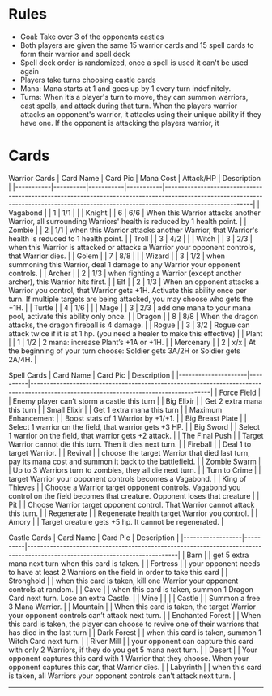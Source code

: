 # Rules
- Goal: Take over 3 of the opponents castles
- Both players are given the same 15 warrior cards and 15 spell cards to form their warrior and spell deck
- Spell deck order is randomized, once a spell is used it can't be used again
- Players take turns choosing castle cards
- Mana: Mana starts at 1 and goes up by 1 every turn indefinitely.
- Turns: When it’s a player's turn to move, they can summon warriors, cast spells, and attack during that turn. When the players warrior attacks an opponent's warrior, it attacks using their unique ability if they have one. If the opponent is attacking the players warrior, it 

# Cards
Warrior Cards
| Card Name | Card Pic | Mana Cost | Attack/HP | Description                                                                                                                                                                           |
|-----------|----------|-----------|-----------|---------------------------------------------------------------------------------------------------------------------------------------------------------------------------------------|
| Vagabond  |          | 1         | 1/1       |                                                                                                                                                                          |
| Knight    |          | 6         | 6/6       | When this Warrior attacks another Warrior, all surrounding Warriors' health is reduced by 1 health point.                                                                             |
| Zombie    |          | 2         | 1/1       | when this Warrior attacks another Warrior, that Warrior's health is reduced to 1 health point.                                                                                        |
| Troll     |          | 3         | 4/2       |                                                                                                                                                                                       |
| Witch     |          | 3         | 2/3       | when this Warrior is attacked or attacks a Warrior your opponent controls, that Warrior dies.                                                                                         |
| Golem     |          | 7         | 8/8       |                                                                                                                                                                                       |
| Wizard    |          | 3         | 1/2       | when summoning this Warrior, deal 1 damage to any Warrior your opponent controls.                                                                                                     |
| Archer    |          | 2         | 1/3       | when fighting a Warrior (except another archer), this Warrior hits first.                                                                                                             |
| Elf       |          | 2         | 1/3       | When an opponent attacks a Warrior you control, that Warrior gets +1H.  Activate this ability once per turn. If multiple targets are being attacked, you may choose who gets the +1H. |
| Turtle    |          | 4         | 1/6       |                                                                                                                                                                                       |
| Mage      |          | 3         | 2/3       | add one mana to your mana pool, activate this ability only once.                                                                                                                      |
| Dragon    |          | 8         | 8/8       | When the dragon attacks, the dragon fireball is 4 damage.                                                                                                                             |
| Rogue     |          | 3         | 3/2       | Rogue can attack twice if it is at 1 hp. (you need a healer to make this effective)                                                                                                   |
| Plant     |          | 1         | 1/2       | 2 mana: increase Plant’s +1A or +1H.                                                                                                                                                  |
| Mercenary |          | 2         | x/x       | At the beginning of your turn choose: Soldier gets 3A/2H or Soldier gets 2A/4H.                                                                                                       |

Spell Cards
| Card Name           | Card Pic | Description                                                                                                                         |
|---------------------|----------|-------------------------------------------------------------------------------------------------------------------------------------|
| Force Field         |          | Enemy player can’t storm a castle this turn                                                                                         |
| Big Elixir          |          | Get 2 extra mana this turn                                                                                                          |
| Small Elixir        |          | Get 1 extra mana this turn                                                                                                          |
| Maximum Enhancement |          | Boost stats of 1 Warrior by +1/+1.                                                                                                  |
| Big Breast Plate    |          | Select 1 warrior on the field, that warrior gets +3 HP.                                                                             |
| Big Sword           |          | Select 1 warrior on the field, that warrior gets +2 attack.                                                                         |
| The Final Push      |          | Target Warrior cannot die this turn. Then it dies next turn.                                                                        |
| Fireball            |          | Deal 1 to target Warrior.                                                                                                           |
| Revival             |          | choose the target Warrior that died last turn, pay its mana cost and summon it back to the battlefield.                             |
| Zombie Swarm        |          | Up to 3 Warriors turn to zombies, they all die next turn.                                                                           |
| Turn to Crime       |          | target Warrior your opponent controls becomes a Vagabond.                                                                           |
| King of Thieves     |          | Choose a Warrior target opponent controls.  Vagabond you control on the field becomes that creature.  Opponent loses that creature  |
| Pit                 |          | Choose Warrior target opponent control.  That Warrior cannot attack this turn.                                                      |
| Regenerate          |          | Regenerate health target Warrior you control.                                                                                       |
| Amory               |          | Target creature gets +5 hp.  It cannot be regenerated.                                                                              |

Castle Cards
| Card Name        | Card Pic | Description                                                                                                                |
|------------------|----------|----------------------------------------------------------------------------------------------------------------------------|
| Barn             |          | get 5 extra mana next turn when this card is taken.                                                                        |
| Fortress         |          | your opponent needs to have at least 2 Warriors on the field in order to take this card                                    |
| Stronghold       |          | when this card is taken, kill one Warrior your opponent controls at random.                                                |
| Cave             |          | when this card is taken, summon 1 Dragon Card next turn.  Lose an extra Castle.                                            |
| Mine             |          |                                                                                                                            |
| Castle           |          | Summon a free 3 Mana Warrior.                                                                                              |
| Mountain         |          | When this card is taken, the target Warrior your opponent controls can’t attack next turn.                                 |
| Enchanted Forest |          | When this card is taken, the player can choose to revive one of their warriors that has died in the last turn              |
| Dark Forest      |          | when this card is taken, summon 1 Witch Card next turn.                                                                    |
| River Mill       |          | your opponent can capture this card with only 2 Warriors, if they do you get 5 mana next turn.                             |
| Desert           |          | Your opponent captures this card with 1 Warrior that they choose. When your opponent captures this car, that Warrior dies. |
| Labyrinth        |          | when this card is taken, all Warriors your opponent controls can’t attack next turn.                                       |

---
